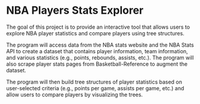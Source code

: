 # NBA Players Stats Explorer

The goal of this project is to provide an interactive tool that allows users to explore NBA player statistics and compare players using tree structures. 

The program will access data from the NBA stats website and the NBA Stats API to create a dataset that contains player information, team information, and various statistics (e.g., points, rebounds, assists, etc.). The program will also scrape player stats pages from Basketball-Reference to augment the dataset. 

The program will then build tree structures of player statistics based on user-selected criteria (e.g., points per game, assists per game, etc.) and allow users to compare players by visualizing the trees.
